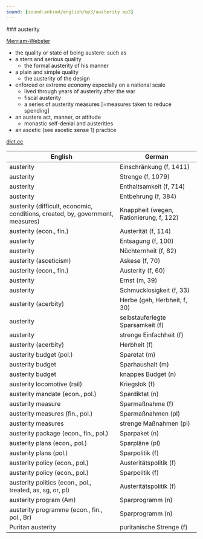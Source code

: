 ```yaml
---
sound: [sound:ankimd/english/mp3/austerity.mp3]
---
```


\### austerity

[Merriam-Webster](https://www.merriam-webster.com/dictionary/austerity)

- the quality or state of being austere: such as
- a stern and serious quality
    - the formal austerity of his manner
- a plain and simple quality
    - the austerity of the design
- enforced or extreme economy especially on a national scale
    - lived through years of austerity after the war
    - fiscal austerity
    - a series of austerity measures [=measures taken to reduce spending]
- an austere act, manner, or attitude
    - monastic self-denial and austerities
- an ascetic (see ascetic sense 1) practice

[dict.cc](https://www.dict.cc/austerity)

| English        | German       |
| -------------- | ------------ |
| austerity | Einschränkung (f, 1411) |
| austerity | Strenge (f, 1079) |
| austerity | Enthaltsamkeit (f, 714) |
| austerity | Entbehrung (f, 384) |
| austerity (difficult, economic, conditions, created, by, government, measures) | Knappheit (wegen, Rationierung, f, 122) |
| austerity (econ., fin.) | Austerität (f, 114) |
| austerity | Entsagung (f, 100) |
| austerity | Nüchternheit (f, 82) |
| austerity (asceticism) | Askese (f, 70) |
| austerity (econ., fin.) | Austerity (f, 60) |
| austerity | Ernst (m, 39) |
| austerity | Schmucklosigkeit (f, 33) |
| austerity (acerbity) | Herbe (geh, Herbheit, f, 30) |
| austerity | selbstauferlegte Sparsamkeit (f) |
| austerity | strenge Einfachheit (f) |
| austerity (acerbity) | Herbheit (f) |
| austerity budget (pol.) | Sparetat (m) |
| austerity budget | Sparhaushalt (m) |
| austerity budget | knappes Budget (n) |
| austerity locomotive (rail) | Kriegslok (f) |
| austerity mandate (econ., pol.) | Spardiktat (n) |
| austerity measure | Sparmaßnahme (f) |
| austerity measures (fin., pol.) | Sparmaßnahmen (pl) |
| austerity measures | strenge Maßnahmen (pl) |
| austerity package (econ., fin., pol.) | Sparpaket (n) |
| austerity plans (econ., pol.) | Sparpläne (pl) |
| austerity plans (pol.) | Sparpolitik (f) |
| austerity policy (econ., pol.) | Austeritätspolitik (f) |
| austerity policy (econ., pol.) | Sparpolitik (f) |
| austerity politics (econ., pol., treated, as, sg, or, pl) | Austeritätspolitik (f) |
| austerity program (Am) | Sparprogramm (n) |
| austerity programme (econ., fin., pol., Br) | Sparprogramm (n) |
| Puritan austerity | puritanische Strenge (f) |
